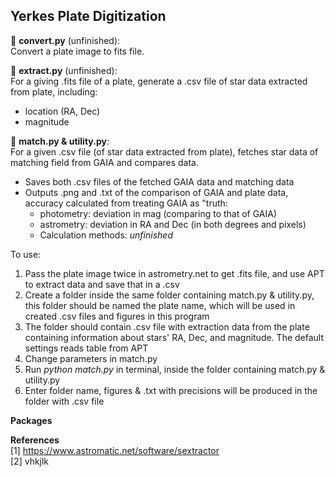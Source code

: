 ## Yerkes Plate Digitization

:stars: **convert.py** (unfinished):  
Convert a plate image to fits file.

:stars: **extract.py** (unfinished):  
For a giving .fits file of a plate, generate a .csv file of star data extracted from plate, including:   
- location (RA, Dec)
- magnitude

:stars: **match.py & utility.py**:  
For a given .csv file (of star data extracted from plate), fetches star data of matching field from GAIA and compares data.  
- Saves both .csv files of the fetched GAIA data and matching data
- Outputs .png and .txt of the comparison of GAIA and plate data, accuracy calculated from treating GAIA as "truth:
  - photometry: deviation in mag (comparing to that of GAIA)
  - astrometry: deviation in RA and Dec (in both degrees and pixels)
  - Calculation methods:  *unfinished*

To use:  
1. Pass the plate image twice in astrometry.net to get .fits file, and use APT to extract data and save that in a .csv
2. Create a folder inside the same folder containing match.py & utility.py, this folder should be named the plate name, which will be used in created .csv files and figures in this program
3. The folder should contain .csv file with extraction data from the plate containing information about stars' RA, Dec, and magnitude. The default settings reads table from APT
4. Change parameters in match.py
5. Run *python match.py* in terminal, inside the folder containing match.py & utility.py
6. Enter folder name, figures & .txt with precisions will be produced in the folder with .csv file

**Packages**  


**References**  
[1] https://www.astromatic.net/software/sextractor   
[2] vhkjlk
